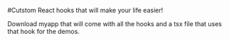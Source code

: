 #Cutstom React hooks that will make your life easier!

Download myapp that will come with all the hooks and a tsx file that uses that hook for the demos.
